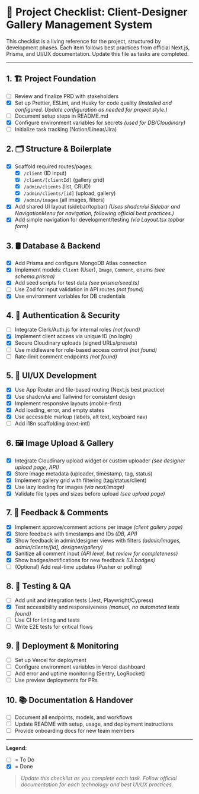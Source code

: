 # 📝 Project Checklist: Client-Designer Gallery Management System

This checklist is a living reference for the project, structured by development phases. Each item follows best practices from official Next.js, Prisma, and UI/UX documentation. Update this file as tasks are completed.

---

## 1. 🏗️ Project Foundation
- [ ] Review and finalize PRD with stakeholders
- [x] Set up Prettier, ESLint, and Husky for code quality *(Installed and configured. Update configuration as needed for project style.)*
- [ ] Document setup steps in README.md
- [x] Configure environment variables for secrets *(used for DB/Cloudinary)*
- [ ] Initialize task tracking (Notion/Linear/Jira)

## 2. 🗂️ Structure & Boilerplate
- [x] Scaffold required routes/pages:
  - [x] `/client` (ID input)
  - [x] `/client/[clientId]` (gallery grid)
  - [x] `/admin/clients` (list, CRUD)
  - [x] `/admin/clients/[id]` (upload, gallery)
  - [x] `/admin/images` (all images, filters)
- [x] Add shared UI layout (sidebar/topbar) *(Uses shadcn/ui Sidebar and NavigationMenu for navigation, following official best practices.)*
- [x] Add simple navigation for development/testing *(via Layout.tsx topbar form)*

## 3. 🛢️ Database & Backend
- [x] Add Prisma and configure MongoDB Atlas connection
- [x] Implement models: `Client` (User), `Image`, `Comment`, enums *(see schema.prisma)*
- [x] Add seed scripts for test data *(see prisma/seed.ts)*
- [ ] Use Zod for input validation in API routes *(not found)*
- [x] Use environment variables for DB credentials

## 4. 🔐 Authentication & Security
- [ ] Integrate Clerk/Auth.js for internal roles *(not found)*
- [x] Implement client access via unique ID (no login)
- [x] Secure Cloudinary uploads (signed URLs/presets)
- [ ] Use middleware for role-based access control *(not found)*
- [ ] Rate-limit comment endpoints *(not found)*

## 5. 🎨 UI/UX Development
- [x] Use App Router and file-based routing (Next.js best practice)
- [x] Use shadcn/ui and Tailwind for consistent design
- [x] Implement responsive layouts (mobile-first)
- [x] Add loading, error, and empty states
- [x] Use accessible markup (labels, alt text, keyboard nav)
- [ ] Add i18n scaffolding (next-intl)

## 6. 🖼️ Image Upload & Gallery
- [x] Integrate Cloudinary upload widget or custom uploader *(see designer upload page, API)*
- [x] Store image metadata (uploader, timestamp, tag, status)
- [x] Implement gallery grid with filtering (tag/status/client)
- [x] Use lazy loading for images *(via next/image)*
- [x] Validate file types and sizes before upload *(see upload page)*

## 7. 💬 Feedback & Comments
- [x] Implement approve/comment actions per image *(client gallery page)*
- [x] Store feedback with timestamps and IDs *(DB, API)*
- [x] Show feedback in admin/designer views with filters *(admin/images, admin/clients/[id], designer/gallery)*
- [x] Sanitize all comment input *(API level, but review for completeness)*
- [x] Show badges/notifications for new feedback *(UI badges)*
- [ ] (Optional) Add real-time updates (Pusher or polling)

## 8. 🧪 Testing & QA
- [ ] Add unit and integration tests (Jest, Playwright/Cypress)
- [x] Test accessibility and responsiveness *(manual, no automated tests found)*
- [ ] Use CI for linting and tests
- [ ] Write E2E tests for critical flows

## 9. 🚀 Deployment & Monitoring
- [ ] Set up Vercel for deployment
- [ ] Configure environment variables in Vercel dashboard
- [ ] Add error and uptime monitoring (Sentry, LogRocket)
- [ ] Use preview deployments for PRs

## 10. 📚 Documentation & Handover
- [ ] Document all endpoints, models, and workflows
- [ ] Update README with setup, usage, and deployment instructions
- [ ] Provide onboarding docs for new team members

---

**Legend:**
- [ ] = To Do
- [x] = Done

> _Update this checklist as you complete each task. Follow official documentation for each technology and best UI/UX practices._ 
